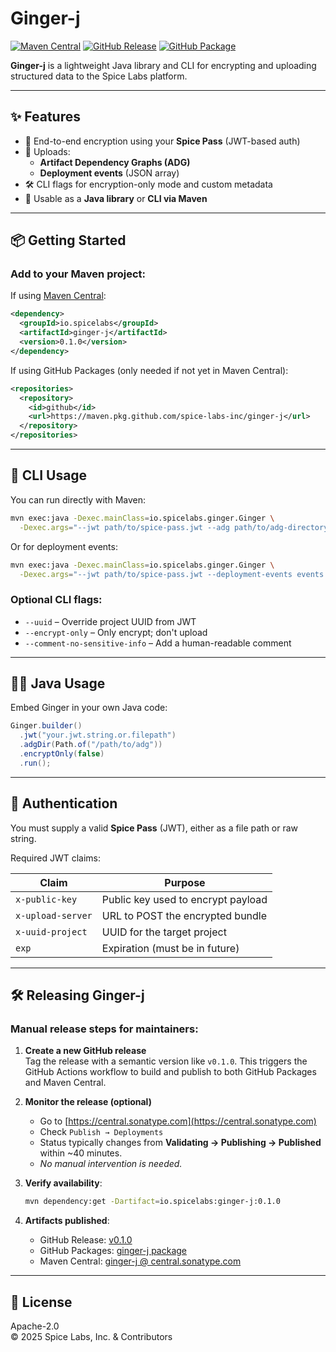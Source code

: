 # Ginger-j

[![Maven Central](https://img.shields.io/maven-central/v/io.spicelabs/ginger-j?label=Maven%20Central)](https://central.sonatype.com/artifact/io.spicelabs/ginger-j)
[![GitHub Release](https://img.shields.io/github/v/release/spice-labs-inc/ginger-j?label=GitHub%20Release)](https://github.com/spice-labs-inc/ginger-j/releases)
[![GitHub Package](https://img.shields.io/badge/GitHub-Packages-blue?logo=github)](https://github.com/spice-labs-inc/ginger-j/pkgs/container/ginger-j)

**Ginger-j** is a lightweight Java library and CLI for encrypting and uploading structured data to the Spice Labs platform.

---

## ✨ Features

- 🔐 End-to-end encryption using your **Spice Pass** (JWT-based auth)
- 📁 Uploads:
  - **Artifact Dependency Graphs (ADG)**
  - **Deployment events** (JSON array)
- 🛠️ CLI flags for encryption-only mode and custom metadata
- 🧩 Usable as a **Java library** or **CLI via Maven**

---

## 📦 Getting Started

### Add to your Maven project:

If using [Maven Central](https://central.sonatype.com/artifact/io.spicelabs/ginger-j):

```xml
<dependency>
  <groupId>io.spicelabs</groupId>
  <artifactId>ginger-j</artifactId>
  <version>0.1.0</version>
</dependency>
```

If using GitHub Packages (only needed if not yet in Maven Central):

```xml
<repositories>
  <repository>
    <id>github</id>
    <url>https://maven.pkg.github.com/spice-labs-inc/ginger-j</url>
  </repository>
</repositories>
```

---

## 🚀 CLI Usage

You can run directly with Maven:

```bash
mvn exec:java -Dexec.mainClass=io.spicelabs.ginger.Ginger \
  -Dexec.args="--jwt path/to/spice-pass.jwt --adg path/to/adg-directory"
```

Or for deployment events:

```bash
mvn exec:java -Dexec.mainClass=io.spicelabs.ginger.Ginger \
  -Dexec.args="--jwt path/to/spice-pass.jwt --deployment-events events.json"
```

### Optional CLI flags:

- `--uuid` – Override project UUID from JWT
- `--encrypt-only` – Only encrypt; don't upload
- `--comment-no-sensitive-info` – Add a human-readable comment

---

## 🧑‍💻 Java Usage

Embed Ginger in your own Java code:

```java
Ginger.builder()
  .jwt("your.jwt.string.or.filepath")
  .adgDir(Path.of("/path/to/adg"))
  .encryptOnly(false)
  .run();
```

---

## 🪪 Authentication

You must supply a valid **Spice Pass** (JWT), either as a file path or raw string.

Required JWT claims:

| Claim             | Purpose                            |
|------------------|-------------------------------------|
| `x-public-key`    | Public key used to encrypt payload |
| `x-upload-server` | URL to POST the encrypted bundle   |
| `x-uuid-project`  | UUID for the target project        |
| `exp`             | Expiration (must be in future)     |

---

## 🛠️ Releasing Ginger-j

### Manual release steps for maintainers:

1. **Create a new GitHub release**  
   Tag the release with a semantic version like `v0.1.0`. This triggers the GitHub Actions workflow to build and publish to both GitHub Packages and Maven Central.

2. **Monitor the release (optional)**  
   - Go to [https://central.sonatype.com](https://central.sonatype.com)
   - Check `Publish → Deployments`
   - Status typically changes from **Validating → Publishing → Published** within ~40 minutes.
   - _No manual intervention is needed._

3. **Verify availability**:

   ```bash
   mvn dependency:get -Dartifact=io.spicelabs:ginger-j:0.1.0
   ```

4. **Artifacts published**:
   - GitHub Release: [v0.1.0](https://github.com/spice-labs-inc/ginger-j/releases/tag/v0.1.0)
   - GitHub Packages: [ginger-j package](https://github.com/spice-labs-inc/ginger-j/packages)
   - Maven Central: [ginger-j @ central.sonatype.com](https://central.sonatype.com/artifact/io.spicelabs/ginger-j)

---

## 📜 License

Apache-2.0  
© 2025 Spice Labs, Inc. & Contributors
